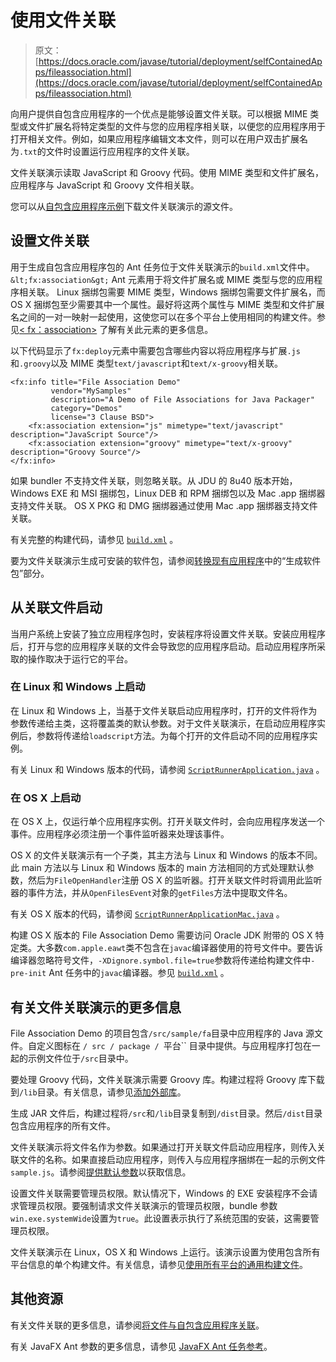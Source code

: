 # 使用文件关联

> 原文： [https://docs.oracle.com/javase/tutorial/deployment/selfContainedApps/fileassociation.html](https://docs.oracle.com/javase/tutorial/deployment/selfContainedApps/fileassociation.html)

向用户提供自包含应用程序的一个优点是能够设置文件关联。可以根据 MIME 类型或文件扩展名将特定类型的文件与您的应用程序相关联，以便您的应用程序用于打开相关文件。例如，如果应用程序编辑文本文件，则可以在用户双击扩展名为`.txt`的文件时设置运行应用程序的文件关联。

文件关联演示读取 JavaScript 和 Groovy 代码。使用 MIME 类型和文件扩展名，应用程序与 JavaScript 和 Groovy 文件相关联。

您可以从[自包含应用程序示例](../selfContainedApps/examplesIndex.html)下载文件关联演示的源文件。

## 设置文件关联

用于生成自包含应用程序包的 Ant 任务位于文件关联演示的`build.xml`文件中。 `&lt;fx:association&gt;` Ant 元素用于将文件扩展名或 MIME 类型与您的应用程序相关联。 Linux 捆绑包需要 MIME 类型，Windows 捆绑包需要文件扩展名，而 OS X 捆绑包至少需要其中一个属性。最好将这两个属性与 MIME 类型和文件扩展名之间的一对一映射一起使用，这使您可以在多个平台上使用相同的构建文件。参见[&lt; fx：association&gt;](https://docs.oracle.com/javase/8/docs/technotes/guides/deploy/javafx_ant_task_reference.html#JSDPG997) 了解有关此元素的更多信息。

以下代码显示了`fx:deploy`元素中需要包含哪些内容以将应用程序与扩展`.js`和`.groovy`以及 MIME 类型`text/javascript`和`text/x-groovy`相关联。

```
<fx:info title="File Association Demo"
         vendor="MySamples"
         description="A Demo of File Associations for Java Packager"
         category="Demos"
         license="3 Clause BSD">
    <fx:association extension="js" mimetype="text/javascript" description="JavaScript Source"/>
    <fx:association extension="groovy" mimetype="text/x-groovy" description="Groovy Source"/>
</fx:info>

```

如果 bundler 不支持文件关联，则忽略关联。从 JDU 的 8u40 版本开始，Windows EXE 和 MSI 捆绑包，Linux DEB 和 RPM 捆绑包以及 Mac .app 捆绑器支持文件关联。 OS X PKG 和 DMG 捆绑器通过使用 Mac .app 捆绑器支持文件关联。

有关完整的构建代码，请参见 [`build.xml`](examples/packager_FileAssociations/build.xml) 。

要为文件关联演示生成可安装的软件包，请参阅[转换现有应用程序](../selfContainedApps/converting.html)中的“生成软件包”部分。

## 从关联文件启动

当用户系统上安装了独立应用程序包时，安装程​​序将设置文件关联。安装应用程序后，打开与您的应用程序关联的文件会导致您的应用程序启动。启动应用程序所采取的操作取决于运行它的平台。

### 在 Linux 和 Windows 上启动

在 Linux 和 Windows 上，当基于文件关联启动应用程序时，打开的文件将作为参数传递给主类，这将覆盖类的默认参数。对于文件关联演示，在启动应用程序实例后，参数将传递给`loadscript`方法。为每个打开的文件启动不同的应用程序实例。

有关 Linux 和 Windows 版本的代码，请参阅 [`ScriptRunnerApplication.java`](examples/packager_FileAssociations/src/sample/fa/ScriptRunnerApplication.java) 。

### 在 OS X 上启动

在 OS X 上，仅运行单个应用程序实例。打开关联文件时，会向应用程序发送一个事件。应用程序必须注册一个事件监听器来处理该事件。

OS X 的文件关联演示有一个子类，其主方法与 Linux 和 Windows 的版本不同。此 main 方法以与 Linux 和 Windows 版本的 main 方法相同的方式处理默认参数，然后为`FileOpenHandler`注册 OS X 的监听器。打开关联文件时将调用此监听器的事件方法，并从`OpenFilesEvent`对象的`getFiles`方法中提取文件名。

有关 OS X 版本的代码，请参阅 [`ScriptRunnerApplicationMac.java`](examples/packager_FileAssociations/src/sample/fa/ScriptRunnerApplicationMac.java) 。

构建 OS X 版本的 File Association Demo 需要访问 Oracle JDK 附带的 OS X 特定类。大多数`com.apple.eawt`类不包含在`javac`编译器使用的符号文件中。要告诉编译器忽略符号文件，`-XDignore.symbol.file=true`参数将传递给构建文件中`-pre-init` Ant 任务中的`javac`编译器。参见 [`build.xml`](examples/packager_FileAssociations/build.xml) 。

## 有关文件关联演示的更多信息

File Association Demo 的项目包含`/src/sample/fa`目录中应用程序的 Java 源文件。自定义图标在 `/ src / package / `平台`` 目录中提供。与应用程序打包在一起的示例文件位于`/src`目录中。

要处理 Groovy 代码，文件关联演示需要 Groovy 库。构建过程将 Groovy 库下载到`/lib`目录。有关信息，请参见[添加外部库](../selfContainedApps/addlibrary.html)。

生成 JAR 文件后，构建过程将`/src`和`/lib`目录复制到`/dist`目录。然后`/dist`目录包含应用程序的所有文件。

文件关联演示将文件名作为参数。如果通过打开关联文件启动应用程序，则传入关联文件的名称。如果直接启动应用程序，则传入与应用程序捆绑在一起的示例文件`sample.js`。请参阅[提供默认参数](../selfContainedApps/defaultarg.html)以获取信息。

设置文件关联需要管理员权限。默认情况下，Windows 的 EXE 安装程序不会请求管理员权限。要强制请求文件关联演示的管理员权限，bundle 参数`win.exe.systemWide`设置为`true`。此设置表示执行了系统范围的安装，这需要管理员权限。

文件关联演示在 Linux，OS X 和 Windows 上运行。该演示设置为使用包含所有平台信息的单个构建文件。有关信息，请参见[使用所有平台的通用构建文件](../selfContainedApps/commonbuild.html)。

## 其他资源

有关文件关联的更多信息，请参阅[将文件与自包含应用程序关联](https://docs.oracle.com/javase/8/docs/technotes/guides/deploy/self-contained-packaging.html#JSDPG996)。

有关 JavaFX Ant 参数的更多信息，请参见 [JavaFX Ant 任务参考](https://docs.oracle.com/javase/8/docs/technotes/guides/deploy/javafx_ant_task_reference.html)。